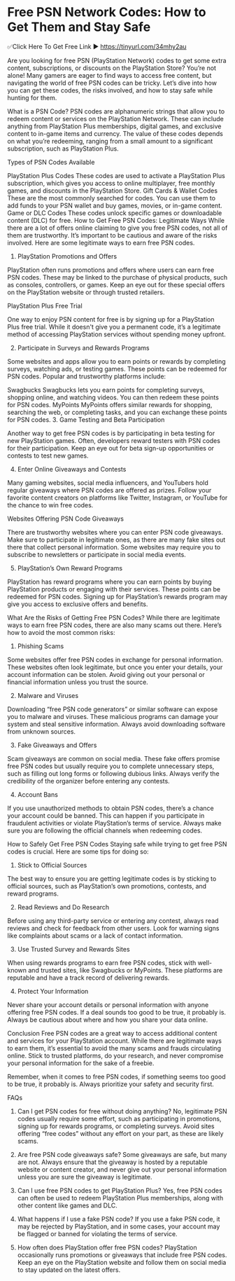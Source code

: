 # Free PSN Network Codes: How to Get Them and Stay Safe
✅Click Here To Get Free Link ▶ https://tinyurl.com/34mhy2au

Are you looking for free PSN (PlayStation Network) codes to get some extra content, subscriptions, or discounts on the PlayStation Store? You’re not alone! Many gamers are eager to find ways to access free content, but navigating the world of free PSN codes can be tricky. Let’s dive into how you can get these codes, the risks involved, and how to stay safe while hunting for them.

What is a PSN Code?
PSN codes are alphanumeric strings that allow you to redeem content or services on the PlayStation Network. These can include anything from PlayStation Plus memberships, digital games, and exclusive content to in-game items and currency. The value of these codes depends on what you’re redeeming, ranging from a small amount to a significant subscription, such as PlayStation Plus.

Types of PSN Codes Available

PlayStation Plus Codes These codes are used to activate a PlayStation Plus subscription, which gives you access to online multiplayer, free monthly games, and discounts in the PlayStation Store.
Gift Cards & Wallet Codes These are the most commonly searched for codes. You can use them to add funds to your PSN wallet and buy games, movies, or in-game content.
Game or DLC Codes These codes unlock specific games or downloadable content (DLC) for free.
How to Get Free PSN Codes: Legitimate Ways
While there are a lot of offers online claiming to give you free PSN codes, not all of them are trustworthy. It’s important to be cautious and aware of the risks involved. Here are some legitimate ways to earn free PSN codes.

1. PlayStation Promotions and Offers

PlayStation often runs promotions and offers where users can earn free PSN codes. These may be linked to the purchase of physical products, such as consoles, controllers, or games. Keep an eye out for these special offers on the PlayStation website or through trusted retailers.

PlayStation Plus Free Trial

One way to enjoy PSN content for free is by signing up for a PlayStation Plus free trial. While it doesn't give you a permanent code, it’s a legitimate method of accessing PlayStation services without spending money upfront.

2. Participate in Surveys and Rewards Programs

Some websites and apps allow you to earn points or rewards by completing surveys, watching ads, or testing games. These points can be redeemed for PSN codes. Popular and trustworthy platforms include:

Swagbucks Swagbucks lets you earn points for completing surveys, shopping online, and watching videos. You can then redeem these points for PSN codes.
MyPoints MyPoints offers similar rewards for shopping, searching the web, or completing tasks, and you can exchange these points for PSN codes.
3. Game Testing and Beta Participation

Another way to get free PSN codes is by participating in beta testing for new PlayStation games. Often, developers reward testers with PSN codes for their participation. Keep an eye out for beta sign-up opportunities or contests to test new games.

4. Enter Online Giveaways and Contests

Many gaming websites, social media influencers, and YouTubers hold regular giveaways where PSN codes are offered as prizes. Follow your favorite content creators on platforms like Twitter, Instagram, or YouTube for the chance to win free codes.

Websites Offering PSN Code Giveaways

There are trustworthy websites where you can enter PSN code giveaways. Make sure to participate in legitimate ones, as there are many fake sites out there that collect personal information. Some websites may require you to subscribe to newsletters or participate in social media events.

5. PlayStation’s Own Reward Programs

PlayStation has reward programs where you can earn points by buying PlayStation products or engaging with their services. These points can be redeemed for PSN codes. Signing up for PlayStation’s rewards program may give you access to exclusive offers and benefits.

What Are the Risks of Getting Free PSN Codes?
While there are legitimate ways to earn free PSN codes, there are also many scams out there. Here’s how to avoid the most common risks:

1. Phishing Scams

Some websites offer free PSN codes in exchange for personal information. These websites often look legitimate, but once you enter your details, your account information can be stolen. Avoid giving out your personal or financial information unless you trust the source.

2. Malware and Viruses

Downloading “free PSN code generators” or similar software can expose you to malware and viruses. These malicious programs can damage your system and steal sensitive information. Always avoid downloading software from unknown sources.

3. Fake Giveaways and Offers

Scam giveaways are common on social media. These fake offers promise free PSN codes but usually require you to complete unnecessary steps, such as filling out long forms or following dubious links. Always verify the credibility of the organizer before entering any contests.

4. Account Bans

If you use unauthorized methods to obtain PSN codes, there’s a chance your account could be banned. This can happen if you participate in fraudulent activities or violate PlayStation’s terms of service. Always make sure you are following the official channels when redeeming codes.

How to Safely Get Free PSN Codes
Staying safe while trying to get free PSN codes is crucial. Here are some tips for doing so:

1. Stick to Official Sources

The best way to ensure you are getting legitimate codes is by sticking to official sources, such as PlayStation’s own promotions, contests, and reward programs.

2. Read Reviews and Do Research

Before using any third-party service or entering any contest, always read reviews and check for feedback from other users. Look for warning signs like complaints about scams or a lack of contact information.

3. Use Trusted Survey and Rewards Sites

When using rewards programs to earn free PSN codes, stick with well-known and trusted sites, like Swagbucks or MyPoints. These platforms are reputable and have a track record of delivering rewards.

4. Protect Your Information

Never share your account details or personal information with anyone offering free PSN codes. If a deal sounds too good to be true, it probably is. Always be cautious about where and how you share your data online.

Conclusion
Free PSN codes are a great way to access additional content and services for your PlayStation account. While there are legitimate ways to earn them, it’s essential to avoid the many scams and frauds circulating online. Stick to trusted platforms, do your research, and never compromise your personal information for the sake of a freebie.

Remember, when it comes to free PSN codes, if something seems too good to be true, it probably is. Always prioritize your safety and security first.

FAQs
1. Can I get PSN codes for free without doing anything? No, legitimate PSN codes usually require some effort, such as participating in promotions, signing up for rewards programs, or completing surveys. Avoid sites offering “free codes” without any effort on your part, as these are likely scams.

2. Are free PSN code giveaways safe? Some giveaways are safe, but many are not. Always ensure that the giveaway is hosted by a reputable website or content creator, and never give out your personal information unless you are sure the giveaway is legitimate.

3. Can I use free PSN codes to get PlayStation Plus? Yes, free PSN codes can often be used to redeem PlayStation Plus memberships, along with other content like games and DLC.

4. What happens if I use a fake PSN code? If you use a fake PSN code, it may be rejected by PlayStation, and in some cases, your account may be flagged or banned for violating the terms of service.

5. How often does PlayStation offer free PSN codes? PlayStation occasionally runs promotions or giveaways that include free PSN codes. Keep an eye on the PlayStation website and follow them on social media to stay updated on the latest offers.
